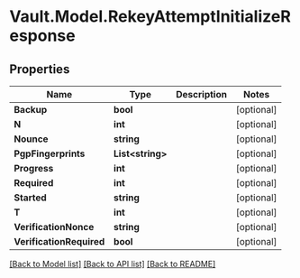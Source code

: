 # Vault.Model.RekeyAttemptInitializeResponse

## Properties

Name | Type | Description | Notes
------------ | ------------- | ------------- | -------------
**Backup** | **bool** |  | [optional] 
**N** | **int** |  | [optional] 
**Nounce** | **string** |  | [optional] 
**PgpFingerprints** | **List&lt;string&gt;** |  | [optional] 
**Progress** | **int** |  | [optional] 
**Required** | **int** |  | [optional] 
**Started** | **string** |  | [optional] 
**T** | **int** |  | [optional] 
**VerificationNonce** | **string** |  | [optional] 
**VerificationRequired** | **bool** |  | [optional] 

[[Back to Model list]](../README.md#documentation-for-models) [[Back to API list]](../README.md#documentation-for-api-endpoints) [[Back to README]](../README.md)

